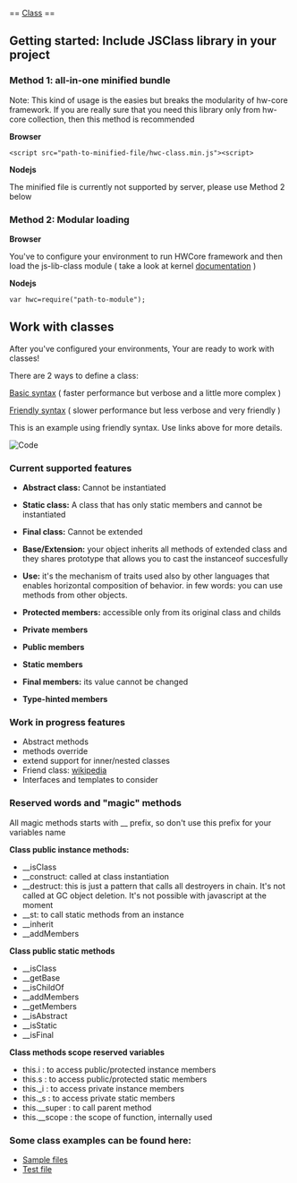 == [Class](https://github.com/hw-core/js-library-class/blob/master/Class.js) ==

## Getting started: Include JSClass library in your project

### Method 1: all-in-one minified bundle

Note: This kind of usage is the easies but breaks the modularity of hw-core framework. 
If you are really sure that you need this library only from hw-core collection, then this method is recommended

**Browser**

    <script src="path-to-minified-file/hwc-class.min.js"><script>
    
**Nodejs**

The minified file is currently not supported by server, please use Method 2 below

### Method 2: Modular loading

**Browser**

You've to configure your environment to run HWCore framework and then load the js-lib-class module ( take a look at kernel [documentation](https://github.com/hw-core/js-kernel) )

**Nodejs**

    var hwc=require("path-to-module");

## Work with classes

After you've configured your environments, Your are ready to work with classes!

There are 2 ways to define a class:

[Basic syntax](#class-basic) ( faster performance but verbose and a little more complex )

[Friendly syntax](#class-friendly) ( slower performance but less verbose and very friendly )

This is an example using friendly syntax. Use links above for more details.  

![Code](https://lh4.googleusercontent.com/-Aq5KBz3V5f8/VH4u116weHI/AAAAAAAAAeQ/jch0BxfyEzU/w901-h692-no/js-class-typehint.png) 

### Current supported features

*   **Abstract class:** Cannot be instantiated
*   **Static class:** A class that has only static members and cannot be instantiated
*   **Final class:** Cannot be extended
*   **Base/Extension:** your object inherits all methods of extended class and they shares
        prototype that allows you to cast the instanceof succesfully
    
*   **Use:** it's the mechanism of traits used also by other languages 
        that enables horizontal composition of behavior. in few words: 
        you can use methods from other objects. 
    


*   **Protected members:** accessible only from its original class and childs
*   **Private members**
*   **Public members**

*   **Static members**
*   **Final members:** its value cannot be changed
*   **Type-hinted members**

### Work in progress features

*   Abstract methods
*   methods override
*   extend support for inner/nested classes
*   Friend class: [wikipedia](http://en.wikipedia.org/wiki/Friend_class)
*   Interfaces and templates to consider

### Reserved words and "magic" methods

All magic methods starts with __ prefix, so don't use this prefix for your variables name

 **Class public instance methods:**

*   __isClass
*   __construct: called at class instantiation
*   __destruct: this is just a pattern that calls all destroyers in chain. 
        It's not called at GC object deletion. It's not possible with javascript at the moment
*   __st: to call static methods from an instance
*   __inherit
*   __addMembers

 **Class public static methods**

*   __isClass
*   __getBase
*   __isChildOf
*   __addMembers
*   __getMembers
*   __isAbstract
*   __isStatic
*   __isFinal

 **Class methods scope reserved variables**

*   this.i : to access public/protected instance members
*   this.s : to access public/protected static members
*   this._i : to access private instance members
*   this._s : to access private static members
*   this.__super : to call parent method
*   this.__scope : the scope of function, internally used 

### Some class examples can be found here:

*   [Sample files](https://github.com/hw-core/js-library-class/tree/gh-pages/samples)
*   [Test file](https://github.com/hw-core/js-library-class/blob/tests/tests/class.js)

